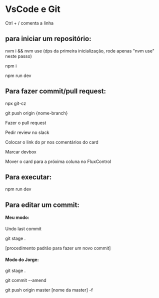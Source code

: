 # **VsCode e Git**

Ctrl + / comenta a linha

## **para iniciar um repositório:**
nvm i && nvm use (dps da primeira inicialização, rode apenas "nvm use" neste passo)

npm i

npm run dev

## **Para fazer commit/pull request:**
npx git-cz

git push origin {nome-branch}

Fazer o pull request

Pedir review no slack

Colocar o link do pr nos comentários do card

Marcar devbox

Mover o card para a próxima coluna no FluxControl

## **Para executar:**
npm run dev

## **Para editar um commit:**
#### Meu modo:
Undo last commit

git stage .

[procedimento padrão para fazer um novo commit]

#### Modo do Jorge:
git stage .

git commit --amend

git push origin master [nome da master] -f
